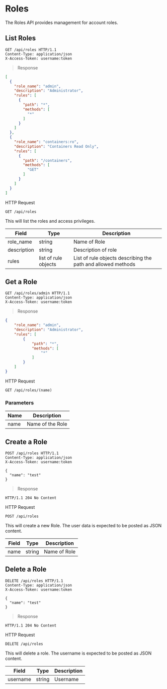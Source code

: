 # Roles
The Roles API provides management for account roles.

## List Roles

```http
GET /api/roles HTTP/1.1
Content-Type: application/json
X-Access-Token: username:token
```

> Response

```json
[
  {
    "role_name": "admin",
    "description": "Administrator",
    "rules": [
      {
        "path": "*",
        "methods": [
          "*"
        ]
      }
    ]
  },
  {
    "role_name": "containers:ro",
    "description": "Containers Read Only",
    "rules": [
      {
        "path": "/containers",
        "methods": [
          "GET"
        ]
      }
    ]
  }
]
```

HTTP Request

`GET /api/roles`

This will list the roles and access privileges.

Field | Type | Description
-----|-----|-----
role_name | string | Name of Role
description | string | Description of role
rules | list of rule objects | List of rule objects describing the path and allowed methods

## Get a Role

```http
GET /api/roles/admin HTTP/1.1
Content-Type: application/json
X-Access-Token: username:token
```

> Response

```json
{
    "role_name": "admin",
    "description": "Administrator",
    "rules": [
        {
            "path": "*",
            "methods": [
                "*"
            ]
        }
    ]
}

```

HTTP Request

`GET /api/roles/(name)`

### Parameters

Name | Description
-----|-----
name | Name of the Role

## Create a Role

```http
POST /api/roles HTTP/1.1
Content-Type: application/json
X-Access-Token: username:token

{
  "name": "test"
}
```

> Response

```http
HTTP/1.1 204 No Content
```

HTTP Request

`POST /api/roles`

This will create a new Role.  The user data is expected to be posted as JSON content.

Field | Type | Description
-----|-----|-----
name | string | Name of Role

## Delete a Role

```http
DELETE /api/roles HTTP/1.1
Content-Type: application/json
X-Access-Token: username:token

{
  "name": "test"
}
```

> Response

```http
HTTP/1.1 204 No Content
```

HTTP Request

`DELETE /api/roles`

This will delete a role.  The username is expected to be posted as JSON content.

Field | Type | Description
-----|-----|-----
username | string | Username

